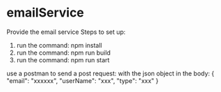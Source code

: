 # emailService
Provide the email service
Steps to set up:
1. run the command: npm install
2. run the command: npm run build
3. run the command: npm run start


use a postman to send a post request:
with the json object in the body: { "email": "xxxxxx", "userName": "xxx", "type": "xxx" }

